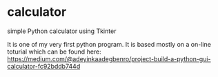 # calculator
simple Python calculator using Tkinter

It is one of my very first python program. It is based mostly on a on-line toturial which can be found here: https://medium.com/@adeyinkaadegbenro/project-build-a-python-gui-calculator-fc92bddb744d 
